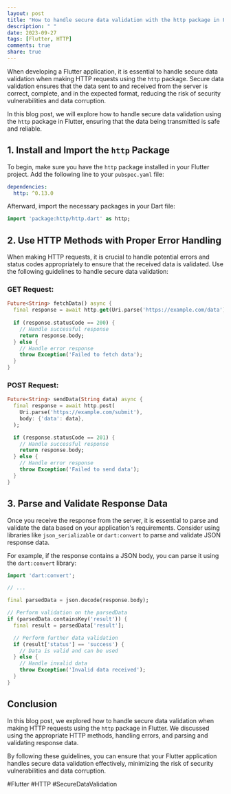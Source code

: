 ```yaml
---
layout: post
title: "How to handle secure data validation with the http package in Flutter?"
description: " "
date: 2023-09-27
tags: [Flutter, HTTP]
comments: true
share: true
---
```


When developing a Flutter application, it is essential to handle secure data validation when making HTTP requests using the `http` package. Secure data validation ensures that the data sent to and received from the server is correct, complete, and in the expected format, reducing the risk of security vulnerabilities and data corruption.

In this blog post, we will explore how to handle secure data validation using the `http` package in Flutter, ensuring that the data being transmitted is safe and reliable.

## 1. Install and Import the `http` Package

To begin, make sure you have the `http` package installed in your Flutter project. Add the following line to your `pubspec.yaml` file:

```yaml
dependencies:
  http: ^0.13.0
```

Afterward, import the necessary packages in your Dart file:

```dart
import 'package:http/http.dart' as http;
```

## 2. Use HTTP Methods with Proper Error Handling

When making HTTP requests, it is crucial to handle potential errors and status codes appropriately to ensure that the received data is validated. Use the following guidelines to handle secure data validation:

### GET Request:

```dart
Future<String> fetchData() async {
  final response = await http.get(Uri.parse('https://example.com/data'));
  
  if (response.statusCode == 200) {
    // Handle successful response
    return response.body;
  } else {
    // Handle error response
    throw Exception('Failed to fetch data');
  }
}
```

### POST Request:

```dart
Future<String> sendData(String data) async {
  final response = await http.post(
    Uri.parse('https://example.com/submit'),
    body: {'data': data},
  );

  if (response.statusCode == 201) {
    // Handle successful response
    return response.body;
  } else {
    // Handle error response
    throw Exception('Failed to send data');
  }
}
```

## 3. Parse and Validate Response Data

Once you receive the response from the server, it is essential to parse and validate the data based on your application's requirements. Consider using libraries like `json_serializable` or `dart:convert` to parse and validate JSON response data.

For example, if the response contains a JSON body, you can parse it using the `dart:convert` library:

```dart
import 'dart:convert';

// ...

final parsedData = json.decode(response.body);

// Perform validation on the parsedData
if (parsedData.containsKey('result')) {
  final result = parsedData['result'];

  // Perform further data validation
  if (result['status'] == 'success') {
    // Data is valid and can be used
  } else {
    // Handle invalid data
    throw Exception('Invalid data received');
  }
}
```

## Conclusion

In this blog post, we explored how to handle secure data validation when making HTTP requests using the `http` package in Flutter. We discussed using the appropriate HTTP methods, handling errors, and parsing and validating response data.

By following these guidelines, you can ensure that your Flutter application handles secure data validation effectively, minimizing the risk of security vulnerabilities and data corruption.

#Flutter #HTTP #SecureDataValidation